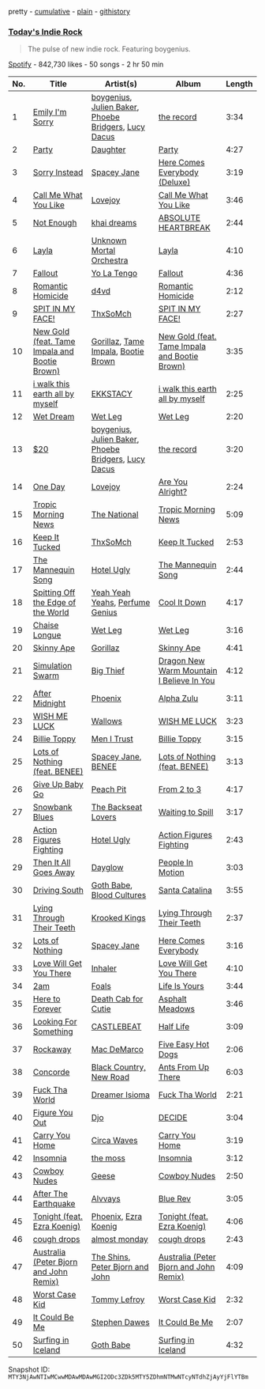 pretty - [cumulative](/playlists/cumulative/37i9dQZF1DX30HHrCAl4ZG.md) - [plain](/playlists/plain/37i9dQZF1DX30HHrCAl4ZG) - [githistory](https://github.githistory.xyz/mackorone/spotify-playlist-archive/blob/main/playlists/plain/37i9dQZF1DX30HHrCAl4ZG)

### [Today's Indie Rock](https://open.spotify.com/playlist/37i9dQZF1DX30HHrCAl4ZG)

> The pulse of new indie rock\. Featuring boygenius.

[Spotify](https://open.spotify.com/user/spotify) - 842,730 likes - 50 songs - 2 hr 50 min

| No. | Title | Artist(s) | Album | Length |
|---|---|---|---|---|
| 1 | [Emily I'm Sorry](https://open.spotify.com/track/2CuBUQZY5SmOaISKWUO9m9) | [boygenius](https://open.spotify.com/artist/1hLiboQ98IQWhpKeP9vRFw), [Julien Baker](https://open.spotify.com/artist/12zbUHbPHL5DGuJtiUfsip), [Phoebe Bridgers](https://open.spotify.com/artist/1r1uxoy19fzMxunt3ONAkG), [Lucy Dacus](https://open.spotify.com/artist/07D1Bjaof0NFlU32KXiqUP) | [the record](https://open.spotify.com/album/6NXpVVeILNHgAdJ3jdwsWg) | 3:34 |
| 2 | [Party](https://open.spotify.com/track/5vM3lY16JDdkHtF3AYkZkM) | [Daughter](https://open.spotify.com/artist/46CitWgnWrvF9t70C2p1Me) | [Party](https://open.spotify.com/album/5SXPfqAVEriEVbm5XBNfk1) | 4:27 |
| 3 | [Sorry Instead](https://open.spotify.com/track/5rHD6gnDX7pyBiS5AuRMwT) | [Spacey Jane](https://open.spotify.com/artist/6V70yeZQCoSR2M3fyW8qiA) | [Here Comes Everybody \(Deluxe\)](https://open.spotify.com/album/3VHJ9vMV6k9gSxbI1yPPFz) | 3:19 |
| 4 | [Call Me What You Like](https://open.spotify.com/track/21rYCEejlfM0LYRlfzxGeM) | [Lovejoy](https://open.spotify.com/artist/33tFkBLsl6f8TjKkV0uF0C) | [Call Me What You Like](https://open.spotify.com/album/0hTfLMecWyjNUaxmk2OSuc) | 3:46 |
| 5 | [Not Enough](https://open.spotify.com/track/1RiLntZOALVZfwFnsC3JlF) | [khai dreams](https://open.spotify.com/artist/0lawSNBxNgJFQYJnQzLH8c) | [ABSOLUTE HEARTBREAK](https://open.spotify.com/album/11Ax1twWIvL2xltYzbH3Up) | 2:44 |
| 6 | [Layla](https://open.spotify.com/track/6nMN0skRJ95zgzRlJnRCJs) | [Unknown Mortal Orchestra](https://open.spotify.com/artist/1LeVJ5GPeYDOVUjxx1y7Rp) | [Layla](https://open.spotify.com/album/27DCicKUYuGiMN7keqhb7p) | 4:10 |
| 7 | [Fallout](https://open.spotify.com/track/2naiEwIGmT5whcaG6Vmn8B) | [Yo La Tengo](https://open.spotify.com/artist/5hAhrnb0Ch4ODwWu4tsbpi) | [Fallout](https://open.spotify.com/album/5xEDC9B8ohUyuoovW86zzX) | 4:36 |
| 8 | [Romantic Homicide](https://open.spotify.com/track/1xK59OXxi2TAAAbmZK0kBL) | [d4vd](https://open.spotify.com/artist/5y8tKLUfMvliMe8IKamR32) | [Romantic Homicide](https://open.spotify.com/album/4B3FsNFguOEJ4TWEsct83B) | 2:12 |
| 9 | [SPIT IN MY FACE!](https://open.spotify.com/track/1N8TTK1Uoy7UvQNUazfUt5) | [ThxSoMch](https://open.spotify.com/artist/4MvZhE1iuzttcoyepkpfdF) | [SPIT IN MY FACE!](https://open.spotify.com/album/2XurGuugADHAwF8gEYjtMA) | 2:27 |
| 10 | [New Gold \(feat\. Tame Impala and Bootie Brown\)](https://open.spotify.com/track/64dLd6rVqDLtkXFYrEUHIU) | [Gorillaz](https://open.spotify.com/artist/3AA28KZvwAUcZuOKwyblJQ), [Tame Impala](https://open.spotify.com/artist/5INjqkS1o8h1imAzPqGZBb), [Bootie Brown](https://open.spotify.com/artist/6GI3CJjT2bOnMfprCpjT1d) | [New Gold \(feat\. Tame Impala and Bootie Brown\)](https://open.spotify.com/album/4V9YFKLqZ5h8nQFTvDQscC) | 3:35 |
| 11 | [i walk this earth all by myself](https://open.spotify.com/track/5a8QUc4ubHJqQm7vzs2YhA) | [EKKSTACY](https://open.spotify.com/artist/0ynzbXwyCzxicMKHBoOkSH) | [i walk this earth all by myself](https://open.spotify.com/album/6tdl27ojBwZ5ZexzZOP4mG) | 2:25 |
| 12 | [Wet Dream](https://open.spotify.com/track/260Ub1Yuj4CobdISTOBvM9) | [Wet Leg](https://open.spotify.com/artist/2TwOrUcYnAlIiKmVQkkoSZ) | [Wet Leg](https://open.spotify.com/album/0r9awI5WRCZpwk0aVQ4bKO) | 2:20 |
| 13 | [$20](https://open.spotify.com/track/6KHYVC9avWQMH40pidRtcG) | [boygenius](https://open.spotify.com/artist/1hLiboQ98IQWhpKeP9vRFw), [Julien Baker](https://open.spotify.com/artist/12zbUHbPHL5DGuJtiUfsip), [Phoebe Bridgers](https://open.spotify.com/artist/1r1uxoy19fzMxunt3ONAkG), [Lucy Dacus](https://open.spotify.com/artist/07D1Bjaof0NFlU32KXiqUP) | [the record](https://open.spotify.com/album/6NXpVVeILNHgAdJ3jdwsWg) | 3:20 |
| 14 | [One Day](https://open.spotify.com/track/58U47mHjyLwUwJZ7voUt15) | [Lovejoy](https://open.spotify.com/artist/33tFkBLsl6f8TjKkV0uF0C) | [Are You Alright?](https://open.spotify.com/album/5nlhLmWKBfIzkCxwVRAFd2) | 2:24 |
| 15 | [Tropic Morning News](https://open.spotify.com/track/6TZ6vaiyYeMZzPef9hvnZL) | [The National](https://open.spotify.com/artist/2cCUtGK9sDU2EoElnk0GNB) | [Tropic Morning News](https://open.spotify.com/album/3XBBiy4lTb6ov7GNZZe8eJ) | 5:09 |
| 16 | [Keep It Tucked](https://open.spotify.com/track/7zr6ktZGXoKSLblWKG5B2x) | [ThxSoMch](https://open.spotify.com/artist/4MvZhE1iuzttcoyepkpfdF) | [Keep It Tucked](https://open.spotify.com/album/2MFy7yt1ss5IBTreQ4WzgY) | 2:53 |
| 17 | [The Mannequin Song](https://open.spotify.com/track/0m35SoBcW7jLn9jpF1WktE) | [Hotel Ugly](https://open.spotify.com/artist/35WVTyRnKAoaGExqgktVyb) | [The Mannequin Song](https://open.spotify.com/album/0Im43RZaQ5RIKHRn6mKTAQ) | 2:44 |
| 18 | [Spitting Off the Edge of the World](https://open.spotify.com/track/0JX23XA8E7aN1Chj32kgVn) | [Yeah Yeah Yeahs](https://open.spotify.com/artist/3TNt4aUIxgfy9aoaft5Jj2), [Perfume Genius](https://open.spotify.com/artist/2ueoLVCXQ948OfhVvAy3Nn) | [Cool It Down](https://open.spotify.com/album/7ug0WdvzC2sLXTrtHUwNsj) | 4:17 |
| 19 | [Chaise Longue](https://open.spotify.com/track/0nys6GusuHnjSYLW0PYYb7) | [Wet Leg](https://open.spotify.com/artist/2TwOrUcYnAlIiKmVQkkoSZ) | [Wet Leg](https://open.spotify.com/album/0r9awI5WRCZpwk0aVQ4bKO) | 3:16 |
| 20 | [Skinny Ape](https://open.spotify.com/track/3G69pyQGyx49kjsy9waiXf) | [Gorillaz](https://open.spotify.com/artist/3AA28KZvwAUcZuOKwyblJQ) | [Skinny Ape](https://open.spotify.com/album/1TCT6Wf9RHMYX7jQl5Q2xG) | 4:41 |
| 21 | [Simulation Swarm](https://open.spotify.com/track/2FwDApgXk91kXvqy2oB7dz) | [Big Thief](https://open.spotify.com/artist/5QdyldG4Fl4TPiOIeMNpBZ) | [Dragon New Warm Mountain I Believe In You](https://open.spotify.com/album/7Ln81p86r5cCsesd3KBWIY) | 4:12 |
| 22 | [After Midnight](https://open.spotify.com/track/21rpBPAlXAvBavvu5kCQzs) | [Phoenix](https://open.spotify.com/artist/1xU878Z1QtBldR7ru9owdU) | [Alpha Zulu](https://open.spotify.com/album/1jEwa4YdGR6FvKxWgRbJcv) | 3:11 |
| 23 | [WISH ME LUCK](https://open.spotify.com/track/3jOguPISqOdYbXW3AEfaIi) | [Wallows](https://open.spotify.com/artist/0NIPkIjTV8mB795yEIiPYL) | [WISH ME LUCK](https://open.spotify.com/album/2WQyNqZQwbO16FHAr6vVZS) | 3:23 |
| 24 | [Billie Toppy](https://open.spotify.com/track/5jyj2XKWILHQxDoz59ddCT) | [Men I Trust](https://open.spotify.com/artist/3zmfs9cQwzJl575W1ZYXeT) | [Billie Toppy](https://open.spotify.com/album/0FpoXXhnwamDJbLSWLRgvN) | 3:15 |
| 25 | [Lots of Nothing \(feat\. BENEE\)](https://open.spotify.com/track/7uTqmYA0sSjmDVpQNGDz7j) | [Spacey Jane](https://open.spotify.com/artist/6V70yeZQCoSR2M3fyW8qiA), [BENEE](https://open.spotify.com/artist/0Cp8WN4V8Tu4QJQwCN5Md4) | [Lots of Nothing \(feat\. BENEE\)](https://open.spotify.com/album/5mndQjQK3k72Mtx9XlDfdI) | 3:13 |
| 26 | [Give Up Baby Go](https://open.spotify.com/track/6DIMM15oo3kxnCuVypaYGy) | [Peach Pit](https://open.spotify.com/artist/6fC2AcsQtd9h4BWELbbire) | [From 2 to 3](https://open.spotify.com/album/291A3Ud0sbMSfmG48k6GQY) | 4:17 |
| 27 | [Snowbank Blues](https://open.spotify.com/track/3SsGrCb1eaSpGhRDqPaTln) | [The Backseat Lovers](https://open.spotify.com/artist/6p2HnfM955TI1bX34dkLnI) | [Waiting to Spill](https://open.spotify.com/album/2Gb2plO2TkNRIgoCuJGm7C) | 3:17 |
| 28 | [Action Figures Fighting](https://open.spotify.com/track/30hwT0deSgqiaBMxijn35R) | [Hotel Ugly](https://open.spotify.com/artist/35WVTyRnKAoaGExqgktVyb) | [Action Figures Fighting](https://open.spotify.com/album/2Q5fUG18Rtq9gT8F1Nahdv) | 2:43 |
| 29 | [Then It All Goes Away](https://open.spotify.com/track/7MzjD4Ayl07w0TRsYSqfCh) | [Dayglow](https://open.spotify.com/artist/6eJa3zG1QZLRB3xgRuyxbm) | [People In Motion](https://open.spotify.com/album/1ZhWoKlwX8xztzoLcFGiIs) | 3:03 |
| 30 | [Driving South](https://open.spotify.com/track/1Mp50vmIphq9ui2UUJoX3m) | [Goth Babe](https://open.spotify.com/artist/7o96HO2zrujyATtVsqGhh3), [Blood Cultures](https://open.spotify.com/artist/1kDqy7SpqyJ7aZi7cqSBis) | [Santa Catalina](https://open.spotify.com/album/6wv8zT8vG5EICl083UHoVm) | 3:55 |
| 31 | [Lying Through Their Teeth](https://open.spotify.com/track/3hneGCI7tzgFpQeZyv83hq) | [Krooked Kings](https://open.spotify.com/artist/6PbMwLmbus5mZl93tX1lXE) | [Lying Through Their Teeth](https://open.spotify.com/album/2v0B167eqQ3tplIIk7ZK24) | 2:37 |
| 32 | [Lots of Nothing](https://open.spotify.com/track/2WtFN7eLf5gvhJNgwBvGP6) | [Spacey Jane](https://open.spotify.com/artist/6V70yeZQCoSR2M3fyW8qiA) | [Here Comes Everybody](https://open.spotify.com/album/5lnbzrucSAV8KKxTDtfvER) | 3:16 |
| 33 | [Love Will Get You There](https://open.spotify.com/track/0UgCI5TiOQthbrEVSqHC9j) | [Inhaler](https://open.spotify.com/artist/6lyMYewq2SuTFIXgiv7OxH) | [Love Will Get You There](https://open.spotify.com/album/4WXV0n8Gk8TlNJHyXAhyWq) | 4:10 |
| 34 | [2am](https://open.spotify.com/track/0Tyi56S51KsufCIcqRHWCN) | [Foals](https://open.spotify.com/artist/6FQqZYVfTNQ1pCqfkwVFEa) | [Life Is Yours](https://open.spotify.com/album/7CBK26TFXHyt2l6NQcXIsq) | 3:44 |
| 35 | [Here to Forever](https://open.spotify.com/track/7Cva2EgJougx6O6M5xgWAq) | [Death Cab for Cutie](https://open.spotify.com/artist/0YrtvWJMgSdVrk3SfNjTbx) | [Asphalt Meadows](https://open.spotify.com/album/2PIWPTOIxbaVSjTnc30vXS) | 3:46 |
| 36 | [Looking For Something](https://open.spotify.com/track/3igEfREloyWh3Y8m4cS8QB) | [CASTLEBEAT](https://open.spotify.com/artist/0k8UHfMqW86uvhmhHiYzj3) | [Half Life](https://open.spotify.com/album/6JnANSlFJBXjpwilA6KLYU) | 3:09 |
| 37 | [Rockaway](https://open.spotify.com/track/3Mc1wHPrWcXiLeokUZ3Oab) | [Mac DeMarco](https://open.spotify.com/artist/3Sz7ZnJQBIHsXLUSo0OQtM) | [Five Easy Hot Dogs](https://open.spotify.com/album/2Ao4brMpPgMyyuh9dPK4oK) | 2:06 |
| 38 | [Concorde](https://open.spotify.com/track/0y5akbuW5mCnnUe71xATpe) | [Black Country, New Road](https://open.spotify.com/artist/3PP6ghmOlDl2jaKaH0avUN) | [Ants From Up There](https://open.spotify.com/album/21xp7NdU1ajmO1CX0w2Egd) | 6:03 |
| 39 | [Fuck Tha World](https://open.spotify.com/track/0BMNgV6BjAvWU3zueMBaRu) | [Dreamer Isioma](https://open.spotify.com/artist/6u6AbTVrbabv27DLcSrF8i) | [Fuck Tha World](https://open.spotify.com/album/49QnWzeoHyQsILlEoM8aAQ) | 2:21 |
| 40 | [Figure You Out](https://open.spotify.com/track/6TorufIR9E06RXo3VhZaae) | [Djo](https://open.spotify.com/artist/5p9HO3XC5P3BLxJs5Mtrhm) | [DECIDE](https://open.spotify.com/album/4JDXBZdRPId4devseaAOKH) | 3:04 |
| 41 | [Carry You Home](https://open.spotify.com/track/57jJsS1qNk12kOUHcRpJMm) | [Circa Waves](https://open.spotify.com/artist/6hl5k4gLl1p3sjhHcb57t2) | [Carry You Home](https://open.spotify.com/album/1W7Xuqc9isSe0erfFGZFpR) | 3:19 |
| 42 | [Insomnia](https://open.spotify.com/track/4WTcpYfuTzxlWjffzeUjah) | [the moss](https://open.spotify.com/artist/4wPeDqxPKkBN50kr8XhEma) | [Insomnia](https://open.spotify.com/album/2G3tS2k6gUuO14Y4fDxw4l) | 3:12 |
| 43 | [Cowboy Nudes](https://open.spotify.com/track/4GBIZMasDFztSQfK0IrNh6) | [Geese](https://open.spotify.com/artist/0WCo84qtCKfbyIf1lqQWB4) | [Cowboy Nudes](https://open.spotify.com/album/04qJMoLGlPcBHGNt3RoEFG) | 2:50 |
| 44 | [After The Earthquake](https://open.spotify.com/track/0O5q2h0kfQD6PixL7rCHuL) | [Alvvays](https://open.spotify.com/artist/3kzwYV3OCB010YfXMF0Avt) | [Blue Rev](https://open.spotify.com/album/1dShPPoxXfzbjFO1jIHJZz) | 3:05 |
| 45 | [Tonight \(feat\. Ezra Koenig\)](https://open.spotify.com/track/4JvFNFTjEtZyEzh8w0YzHF) | [Phoenix](https://open.spotify.com/artist/1xU878Z1QtBldR7ru9owdU), [Ezra Koenig](https://open.spotify.com/artist/2nkAu4P6EVeQpXxiEhPTH6) | [Tonight \(feat\. Ezra Koenig\)](https://open.spotify.com/album/3FkF6yz6p8iM2TR18ODmtV) | 4:06 |
| 46 | [cough drops](https://open.spotify.com/track/5Jpj3lCgX06bu6STIjUYKN) | [almost monday](https://open.spotify.com/artist/42FzVuyJH8YbkhzWSR2n8E) | [cough drops](https://open.spotify.com/album/4gM0KEbTRLuejffBFA1kph) | 2:43 |
| 47 | [Australia \(Peter Bjorn and John Remix\)](https://open.spotify.com/track/2Lj8ydwvBiIxCliS0kmATB) | [The Shins](https://open.spotify.com/artist/4LG4Bs1Gadht7TCrMytQUO), [Peter Bjorn and John](https://open.spotify.com/artist/6u11Qbko2N2hP4lTBYjX86) | [Australia \(Peter Bjorn and John Remix\)](https://open.spotify.com/album/0Czepr6Z8rV8SddDmnQ2se) | 4:09 |
| 48 | [Worst Case Kid](https://open.spotify.com/track/55LDOljPVryLbJbHQKmSIN) | [Tommy Lefroy](https://open.spotify.com/artist/3vldh5Ceynytj6Iglw4haP) | [Worst Case Kid](https://open.spotify.com/album/4x3VQ9ef3MvMB7hnZEBfcd) | 2:32 |
| 49 | [It Could Be Me](https://open.spotify.com/track/00fMrdknKRNqnnBl3EkftU) | [Stephen Dawes](https://open.spotify.com/artist/3jTU1IOqkO7Mz4zdbXPose) | [It Could Be Me](https://open.spotify.com/album/7cdgnWWIJi8NhLqtwbotba) | 2:07 |
| 50 | [Surfing in Iceland](https://open.spotify.com/track/1z5oBUPtPK58v4slX1AlTx) | [Goth Babe](https://open.spotify.com/artist/7o96HO2zrujyATtVsqGhh3) | [Surfing in Iceland](https://open.spotify.com/album/5DI2qF4E1jhRgpnqAArL5q) | 4:32 |

Snapshot ID: `MTY3NjAwNTIwMCwwMDAwMDAwMGI2ODc3ZDk5MTY5ZDhmNTMwNTcyNTdhZjAyYjFlYTBm`
